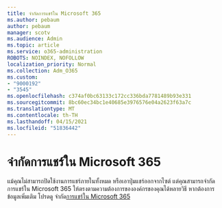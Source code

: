 ```yaml
---
title: จํากัดการแชร์ใน Microsoft 365
ms.author: pebaum
author: pebaum
manager: scotv
ms.audience: Admin
ms.topic: article
ms.service: o365-administration
ROBOTS: NOINDEX, NOFOLLOW
localization_priority: Normal
ms.collection: Adm_O365
ms.custom:
- "9000192"
- "3545"
ms.openlocfilehash: c374af0bc63133c172cc336bda7781489b93e331
ms.sourcegitcommit: 8bc60ec34bc1e40685e3976576e04a2623f63a7c
ms.translationtype: MT
ms.contentlocale: th-TH
ms.lasthandoff: 04/15/2021
ms.locfileid: "51836442"
---
```

# <a name="limit-sharing-in-microsoft-365"></a>จํากัดการแชร์ใน Microsoft 365

แม้คุณไม่สามารถปิดใช้งานการแชร์ภายในทั้งหมด หรือเอาปุ่มแชร์ออกจากไซต์ แต่คุณสามารถจํากัดการแชร์ใน Microsoft 365 ให้ตรงตามความต้องการขององค์กรของคุณได้หลายวิธี หากต้องการข้อมูลเพิ่มเติม โปรดดู จํากัด[การแชร์ใน Microsoft 365](https://docs.microsoft.com/Office365/Enterprise/microsoft-365-limit-sharing)
